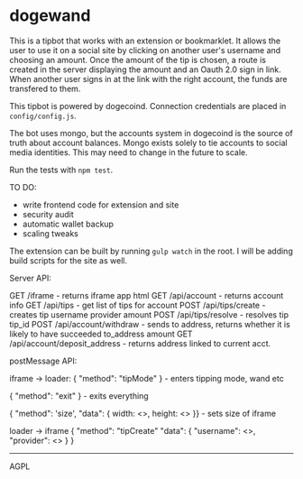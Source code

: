 dogewand
========

This is a tipbot that works with an extension or bookmarklet.
It allows the user to use it on a social site by clicking on another user's username and choosing an amount.
Once the amount of the tip is chosen, a route is created in the server displaying the amount and an Oauth 2.0
sign in link. When another user signs in at the link with the right account, the funds are transfered to them.

This tipbot is powered by dogecoind. Connection credentials are placed in `config/config.js`.

The bot uses mongo, but the accounts system in dogecoind is the source of truth about account balances.
Mongo exists solely to tie accounts to social media identities. This may need to change in the future to scale.


Run the tests with `npm test`.



TO DO:

* write frontend code for extension and site
* security audit
* automatic wallet backup
* scaling tweaks

The extension can be built by running `gulp watch` in the root. I will be adding build scripts for the site as well.

Server API:

GET /iframe - returns iframe app html
GET /api/account - returns account info
GET /api/tips - get list of tips for account
POST /api/tips/create - creates tip
  username
  provider
  amount
POST /api/tips/resolve - resolves tip
  tip_id
POST /api/account/withdraw - sends to address, returns whether it is likely to have succeeded
  to_address
  amount
GET /api/account/deposit_address - returns address linked to current acct.

postMessage API:

iframe -> loader:
  { "method": "tipMode" } - enters tipping mode, wand etc

  { "method": "exit" } - exits everything

  { "method": 'size',
  "data": {
    width: <>,
    height: <>
  }} - sets size of iframe

loader -> iframe
  { "method": "tipCreate"
    "data": {
      "username": <>,
      "provider": <>
    }
  }





---

AGPL
